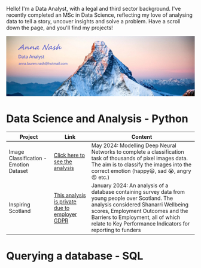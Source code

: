 Hello! I'm a Data Analyst, with a legal and third sector background. I've recently completed an MSc in Data Science, reflecting my love of analysing data to tell a story, uncover insights and solve a problem. Have a scroll down the page, and you'll find my projects!

![Example Image](mountain_contact.jpg)

# Data Science and Analysis - Python
| Project         | Link | Content                                                                                          |
|-------------------|------|--------------------------------------------------------------------------------------------------|
| Image Classification - Emotion Dataset | [Click here to see the analysis](https://github.com/Anna-amon/classification_emotions/blob/main/Emotion_Classification.ipynb)| May 2024: Modelling Deep Neural Networks to complete a classification task of thousands of pixel images data. The aim is to classify the images into the correct emotion (happy😃, sad 😭, angry😡 etc.) |
| Inspiring Scotland | [This analysis is private due to employer GDPR](https://github.com/Anna-amon/Inspiring-Scotland.git)| January 2024: An analysis of a database containing survey data from young people over Scotland. The analysis considered Shanarri Wellbeing scores, Employment Outcomes and the Barriers to Employment, all of which relate to Key Performance Indicators for reporting to funders |

# Querying a database - SQL
